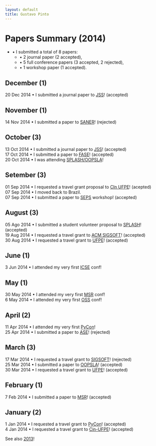 ```yaml
---
layout: default
title: Gustavo Pinto
---
```


# Papers Summary (2014)

* &#8226; I submitted a total of 8 papers:
  * &#8226; 2 journal paper (2 accepted),
  * &#8226; 5 full conference papers (3 accepted, 2 rejected),
  * &#8226; 1 workshop paper (1 accepted).

## December (1)
20 Dec 2014 &#8226; I submitted a journal paper to <a href="http://www.journals.elsevier.com/journal-of-systems-and-software/">JSS</a>! (accepted)<br />


## November (1)

14 Nov 2014 &#8226; I submitted a paper to <a href="http://saner.soccerlab.polymtl.ca/">SANER</a>! (rejected)<br />

## October (3)
13 Oct 2014 &#8226; I submitted a journal paper to <a href="http://www.journals.elsevier.com/journal-of-systems-and-software/">JSS</a>! (accepted)<br />
17 Oct 2014 &#8226; I submitted a paper to <a href="http://www.etaps.org/index.php/2015/fase">FASE</a>! (accepted)<br />
20 Oct 2014 &#8226; I was attending <a href="http://2014.splashcon.org/">SPLASH/OOPSLA</a>!<br />

## Setember (3)
01 Sep 2014 &#8226; I requested a travel grant proposal to <a href="http://www.cin.ufpe.br">CIn UFPE</a>! (acepted)<br />
07 Sep 2014 &#8226; I moved back to Brazil.<br />
07 Sep 2014 &#8226; I submitted a paper to <a href="http://2014.splashcon.org/track/seps2014">SEPS</a> workshop! (accepted)<br />


## August (3)
05 Ago 2014 &#8226; I submitted a student volunteer proposal to <a href="http://2014.splashcon.org/track/splash2014-sv">SPLASH</a>! (accepted)<br />
19 Aug 2014 &#8226; I requested a travel grant to <a href="http://www.sigplan.org/PAC.htm">ACM SIGSOFT</a>! (accepted)<br />
30 Aug 2014 &#8226; I requested a travel grant to <a href="http://www.ufpe.br">UFPE</a>! (accepted)<br />

## June (1)
3 Jun 2014 &#8226; I attended my very first <a href="http://icse2014.acm.org">ICSE</a> conf! <br />


## May (1)
30 May 2014 &#8226; I attended my very first <a href="http://msrconf.org">MSR</a> conf! <br />
6 May 2014 &#8226; I attended my very first <a href="http://oss2014.case.unibz.it/">OSS</a> conf! <br />

## April (2)
11 Apr 2014 &#8226; I attended my very first <a href="http://www.sigsoft.org/CAPS/#grad">PyCon</a>! <br />
25 Apr 2014 &#8226; I submitted a paper to <a href="http://ase2014.org">ASE</a>! (rejected) <br />

## March (3)
17 Mar 2014 &#8226; I requested a travel grant to <a href="www.sigsoft.org/CAPS/#grad">SIGSOFT</a>! (rejected)<br />
25 Mar 2014 &#8226; I submitted a paper to <a href="2014.splashcon.org/track/oopsla2014">OOPSLA</a>! (accepted)<br />
30 Mar 2014 &#8226; I requested a travel grant to <a href="http://www.ufpe.br">UFPE</a>! (accepted)<br />


## February (1)
7 Feb 2014 &#8226; I submitted a paper to <a href="http://msrconf.org">MSR</a>! (accepted)<br />


## January (2)
1 Jan 2014 &#8226; I requested a travel grant to <a href="https://us.pycon.org/2014/">PyCon</a>! (accepted)<br />
4 Jan 2014 &#8226; I requested a travel grant to <a href="http://www.cin.ufpe.br">Cin-UFPE</a>! (accepted)<br />


See also <a href="2013.html">2013</a>!
